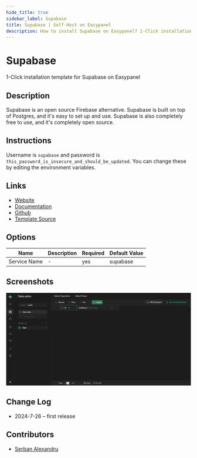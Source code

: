 ```yaml
---
hide_title: true
sidebar_label: Supabase
title: Supabase | Self-Host on Easypanel
description: How to install Supabase on Easypanel? 1-Click installation template for Supabase on Easypanel
---
```


<!-- generated -->

# Supabase

1-Click installation template for Supabase on Easypanel

## Description

Supabase is an open source Firebase alternative. Supabase is built on top of Postgres, and it&#39;s easy to set up and use. Supabase is also completely free to use, and it&#39;s completely open source.

## Instructions

Username is `supabase` and password is `this_password_is_insecure_and_should_be_updated`. You can change these by editing the environment variables.

## Links

- [Website](https://supabase.com/)
- [Documentation](https://supabase.com/docs)
- [Github](https://github.com/supabase/supabase)
- [Template Source](https://github.com/easypanel-io/templates/tree/main/templates/supabase)

## Options

Name | Description | Required | Default Value
-|-|-|-
Service Name | - | yes | supabase

## Screenshots

![Supabase Screenshot](./assets/screenshot.png)

## Change Log

- 2024-7-26 – first release

## Contributors

- [Serban Alexandru](https://github.com/serban-alexandru)
